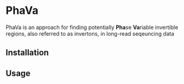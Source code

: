 # PhaVa
PhaVa is an approach for finding potentially **Pha**se **Va**riable invertible regions, also referred to as invertons, in long-read seqeuncing data

## Installation

## Usage
